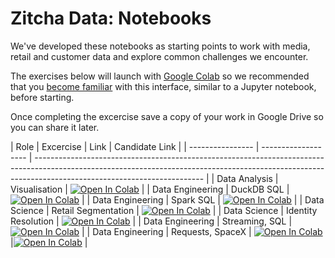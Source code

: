 # Zitcha Data: Notebooks

We've developed these notebooks as starting points to work with media, retail and customer data and explore common challenges we encounter.

The exercises below will launch with [Google Colab](https://colab.research.google.com/) so we recommended that you [become familiar](https://youtu.be/inN8seMm7UI) with this interface, similar to a Jupyter notebook, before starting.

Once completing the excercise save a copy of your work in Google Drive so you can share it later.

| Role             | Excercise           | Link | Candidate Link                                                                                                                                                                                                   |
| ---------------- | ------------------- | ------------------------------------------------------------------------------------------------------------------------------------------------------------------------------------------------------ |
| Data Analysis    | Visualisation       | [![Open In Colab](https://colab.research.google.com/assets/colab-badge.svg)](http://colab.research.google.com/github/zitcha-data/notebooks/blob/main/notebooks/data_analysis_viz.ipynb)                |
| Data Engineering | DuckDB SQL          | [![Open In Colab](https://colab.research.google.com/assets/colab-badge.svg)](http://colab.research.google.com/github/zitcha-data/notebooks/blob/main/notebooks/data_engineering_duckdb.ipynb)          |
| Data Engineering | Spark SQL           | [![Open In Colab](https://colab.research.google.com/assets/colab-badge.svg)](http://colab.research.google.com/github/zitcha-data/notebooks/blob/main/notebooks/data_engineering_spark.ipynb)           |
| Data Science     | Retail Segmentation | [![Open In Colab](https://colab.research.google.com/assets/colab-badge.svg)](http://colab.research.google.com/github/zitcha-data/notebooks/blob/main/notebooks/data_science_rfm.ipynb)                 |
| Data Science     | Identity Resolution | [![Open In Colab](https://colab.research.google.com/assets/colab-badge.svg)](http://colab.research.google.com/github/zitcha-data/notebooks/blob/main/notebooks/data_science_identity_resolution.ipynb) |
| Data Engineering | Streaming, SQL      | [![Open In Colab](https://colab.research.google.com/assets/colab-badge.svg)](http://colab.research.google.com/github/zitcha-data/notebooks/blob/main/notebooks/data_engineering_event_stream.ipynb) |
| Data Engineering | Requests, SpaceX    | [![Open In Colab](https://colab.research.google.com/assets/colab-badge.svg)](http://colab.research.google.com/github/zitcha-data/notebooks/blob/main/notebooks/data_engineer_spacex_candidate.ipynb) |[![Open In Colab](https://colab.research.google.com/assets/colab-badge.svg)](http://colab.research.google.com/github/zitcha-data/notebooks/blob/main/notebooks/data_engineer_spacex_candidate.ipynb) |
